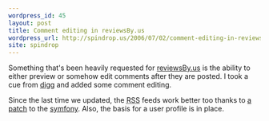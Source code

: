 ```yaml
---
wordpress_id: 45
layout: post
title: Comment editing in reviewsBy.us
wordpress_url: http://spindrop.us/2006/07/02/comment-editing-in-reviewsbyus/
site: spindrop
---
```

Something that's been heavily requested for [reviewsBy.us][rbu] is the ability to either preview or somehow edit comments after they are posted.  I took a cue from [digg](http://digg.com) and added some comment editing.

Since the last time we updated, the <acronym title="real simple syndication">RSS</acronym> feeds work better too thanks to [a patch](http://www.symfony-project.com/trac/ticket/585) to the [symfony](http://symfony-project.com).  Also, the basis for a user profile is in place.


[rbu]: http://reviewsby.us/
